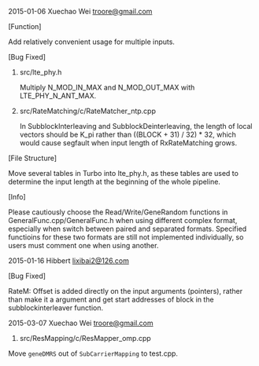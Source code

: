 2015-01-06 Xuechao Wei <troore@gmail.com>

[Function]

Add relatively convenient usage for multiple inputs.

[Bug Fixed]

1.	src/lte_phy.h

	Multiply N_MOD_IN_MAX and N_MOD_OUT_MAX with LTE_PHY_N_ANT_MAX.

2.	src/RateMatching/c/RateMatcher_ntp.cpp

	In SubblockInterleaving and SubblockDeinterleaving, the length of local vectors should be K_pi rather than ((BLOCK + 31) / 32) * 32, which would cause segfault when input length of RxRateMatching grows.

[File Structure]

Move several tables in Turbo into lte_phy.h, as these tables are used to determine the input length at the beginning of the whole pipeline.

[Info]

Please cautiously choose the Read/Write/GeneRandom functions in GeneralFunc.cpp/GeneralFunc.h when using different complex format, especially when switch between paired and separated formats. Specified functioins for these two formats are still not implemented individually, so users must comment one when using another.


2015-01-16 Hibbert <lixibai2@126.com>

[Bug Fixed]

RateM: Offset is added directly on the input arguments (pointers), rather than make it a argument and get start addresses of block in the subblockinterleaver function.


2015-03-07 Xuechao Wei <troore@gmail.com>

1.	src/ResMapping/c/ResMapper_omp.cpp

Move <code>geneDMRS</code> out of <code>SubCarrierMapping</code> to test.cpp.
